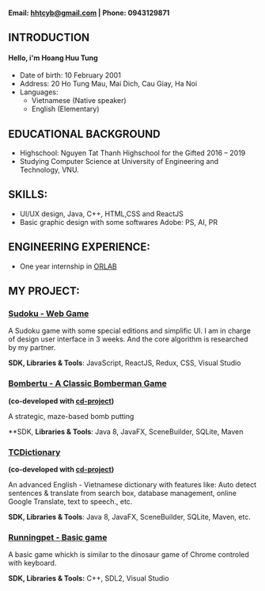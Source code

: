 
#### **Email**: hhtcyb@gmail.com | **Phone**: 0943129871

## **INTRODUCTION**
#### Hello, i'm Hoang Huu Tung
- Date of birth: 10 February 2001
- Address: 20 Ho Tung Mau, Mai Dich, Cau Giay, Ha Noi
- Languages:
  - Vietnamese (Native speaker)
  - English (Elementary)

## **EDUCATIONAL BACKGROUND**
- Highschool: Nguyen Tat Thanh Highschool for the Gifted
2016 – 2019
- Studying Computer Science at University of Engineering and Technology, VNU.

## **SKILLS:**
- UI/UX design, Java, C++, HTML,CSS and ReactJS
- Basic graphic design with some softwares Adobe: PS, AI, PR

## **ENGINEERING EXPERIENCE:**
- One year internship in [ORLAB](http://orlab.com.vn)

## **MY PROJECT:**
### **[Sudoku - Web Game](https://gitlab.com/hoatuno/sudorku)**
A Sudoku game with some special editions and simplific UI. I am in charge of design user interface in 3 weeks. And the core algorithm is researched by my partner.

**SDK, Libraries & Tools**: JavaScript, ReactJS, Redux, CSS, Visual Studio
### **[Bombertu - A Classic Bomberman Game](https://github.com/cd-project/bomvertu)**
**(co-developed with [cd-project](https://github.com/cd-project))**

A strategic, maze-based bomb putting

**SDK, **Libraries & Tools**: Java 8, JavaFX, SceneBuilder, SQLite, Maven
### **[TCDictionary](https://github.com/hoatuno/TCDictionary)**
**(co-developed with [cd-project](https://github.com/cd-project))**

An advanced English - Vietnamese dictionary with features like: Auto detect sentences & translate from search box, database management, online Google Translate, text to speech., etc.

**SDK, Libraries & Tools**: Java 8, JavaFX, SceneBuilder, SQLite, Maven, etc.

### **[Runningpet - Basic game](https://github.com/hoatuno/runningpet)**
A basic game whickh is similar to the dinosaur game of Chrome controled with keyboard.

**SDK, Libraries & Tools:** C++, SDL2, Visual Studio

